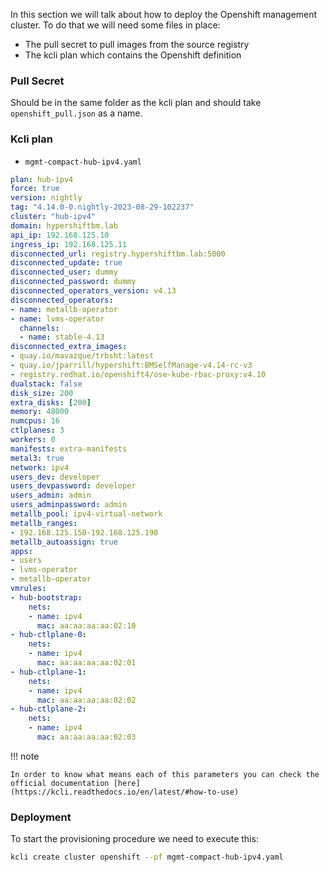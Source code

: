 In this section we will talk about how to deploy the Openshift management cluster. To do that we will need some files in place:

- The pull secret to pull images from the source registry
- The kcli plan which contains the Openshift definition

### Pull Secret

Should be in the same folder as the kcli plan and should take `openshift_pull.json` as a name.

### Kcli plan

- `mgmt-compact-hub-ipv4.yaml`

```yaml
plan: hub-ipv4
force: true
version: nightly
tag: "4.14.0-0.nightly-2023-08-29-102237"
cluster: "hub-ipv4"
domain: hypershiftbm.lab
api_ip: 192.168.125.10
ingress_ip: 192.168.125.11
disconnected_url: registry.hypershiftbm.lab:5000
disconnected_update: true
disconnected_user: dummy
disconnected_password: dummy
disconnected_operators_version: v4.13
disconnected_operators:
- name: metallb-operator
- name: lvms-operator
  channels:
  - name: stable-4.13
disconnected_extra_images:
- quay.io/mavazque/trbsht:latest
- quay.io/jparrill/hypershift:BMSelfManage-v4.14-rc-v3
- registry.redhat.io/openshift4/ose-kube-rbac-proxy:v4.10
dualstack: false
disk_size: 200
extra_disks: [200]
memory: 48000
numcpus: 16
ctlplanes: 3
workers: 0
manifests: extra-manifests
metal3: true
network: ipv4
users_dev: developer
users_devpassword: developer
users_admin: admin
users_adminpassword: admin
metallb_pool: ipv4-virtual-network
metallb_ranges:
- 192.168.125.150-192.168.125.190
metallb_autoassign: true
apps:
- users
- lvms-operator
- metallb-operator
vmrules:
- hub-bootstrap:
    nets:
    - name: ipv4
      mac: aa:aa:aa:aa:02:10
- hub-ctlplane-0:
    nets:
    - name: ipv4
      mac: aa:aa:aa:aa:02:01
- hub-ctlplane-1:
    nets:
    - name: ipv4
      mac: aa:aa:aa:aa:02:02
- hub-ctlplane-2:
    nets:
    - name: ipv4
      mac: aa:aa:aa:aa:02:03
```

!!! note

    In order to know what means each of this parameters you can check the official documentation [here](https://kcli.readthedocs.io/en/latest/#how-to-use)

### Deployment

To start the provisioning procedure we need to execute this:

```bash
kcli create cluster openshift --pf mgmt-compact-hub-ipv4.yaml
```